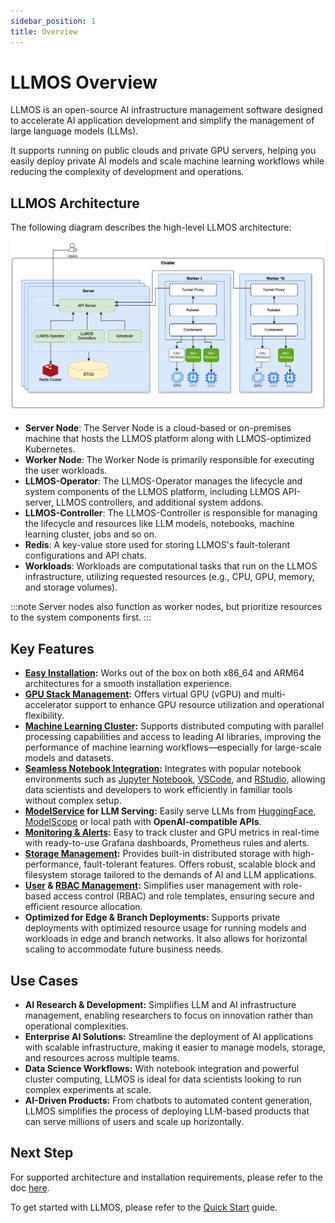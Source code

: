 ```yaml
---
sidebar_position: 1
title: Overview
---
```


# LLMOS Overview

LLMOS is an open-source AI infrastructure management software designed to accelerate AI application development and simplify the management of large language models (LLMs).

It supports running on public clouds and private GPU servers, helping you easily deploy private AI models and scale machine learning workflows while reducing the complexity of development and operations.


## LLMOS Architecture
The following diagram describes the high-level LLMOS architecture:

![LLMOS Architecture](/img/docs/llmos-arch.svg)

- **Server Node**: The Server Node is a cloud-based or on-premises machine that hosts the LLMOS platform along with LLMOS-optimized Kubernetes.
- **Worker Node**: The Worker Node is primarily responsible for executing the user workloads.
- **LLMOS-Operator**: The LLMOS-Operator manages the lifecycle and system components of the LLMOS platform, including LLMOS API-server, LLMOS controllers, and additional system addons.
- **LLMOS-Controller**: The LLMOS-Controller is responsible for managing the lifecycle and resources like LLM models, notebooks, machine learning cluster, jobs and so on.
- **Redis**: A key-value store used for storing LLMOS's fault-tolerant configurations and API chats.
- **Workloads**: Workloads are computational tasks that run on the LLMOS infrastructure, utilizing requested resources (e.g., CPU, GPU, memory, and storage volumes).

:::note 
Server nodes also function as worker nodes, but prioritize resources to the system components first.
:::

## Key Features
- **[Easy Installation](./quickstart):** Works out of the box on both x86_64 and ARM64 architectures for a smooth installation experience.
- **[GPU Stack Management](./user_guide/gpu_management/enable-gpu-stack):** Offers virtual GPU (vGPU) and multi-accelerator support to enhance GPU resource utilization and operational flexibility.
- **[Machine Learning Cluster](./user_guide/ml_clusters):** Supports distributed computing with parallel processing capabilities and access to leading AI libraries, improving the performance of machine learning workflows—especially for large-scale models and datasets.
- **[Seamless Notebook Integration](./user_guide/notebooks.md):** Integrates with popular notebook environments such as [Jupyter Notebook](https://github.com/jupyterlab/jupyterlab), [VSCode](https://github.com/coder/code-server), and [RStudio](https://github.com/rstudio/rstudio), allowing data scientists and developers to work efficiently in familiar tools without complex setup.
- **[ModelService](./user_guide/modelservice.md) for LLM Serving:** Easily serve LLMs from [HuggingFace](https://huggingface.co/models), [ModelScope](https://modelscope.cn/models) or local path with **OpenAI-compatible APIs**.
- **[Monitoring & Alerts](./user_guide/monitoring/enable-monitoring):** Easy to track cluster and GPU metrics in real-time with ready-to-use Grafana dashboards, Prometheus rules and alerts.
- **[Storage Management](./user_guide/storage/system-storage):** Provides built-in distributed storage with high-performance, fault-tolerant features. Offers robust, scalable block and filesystem storage tailored to the demands of AI and LLM applications.
- **[User](./user_and_auth/user) & [RBAC Management](./user_and_auth/role-template):** Simplifies user management with role-based access control (RBAC) and role templates, ensuring secure and efficient resource allocation.
- **Optimized for Edge & Branch Deployments:** Supports private deployments with optimized resource usage for running models and workloads in edge and branch networks. It also allows for horizontal scaling to accommodate future business needs.

## Use Cases
- **AI Research & Development:** Simplifies LLM and AI infrastructure management, enabling researchers to focus on innovation rather than operational complexities.
- **Enterprise AI Solutions:** Streamline the deployment of AI applications with scalable infrastructure, making it easier to manage models, storage, and resources across multiple teams.
- **Data Science Workflows:** With notebook integration and powerful cluster computing, LLMOS is ideal for data scientists looking to run complex experiments at scale.
- **AI-Driven Products:** From chatbots to automated content generation, LLMOS simplifies the process of deploying LLM-based products that can serve millions of users and scale up horizontally.

## Next Step

For supported architecture and installation requirements, please refer to the doc [here](./installation/requirements).

To get started with LLMOS, please refer to the [Quick Start](./quickstart) guide.
